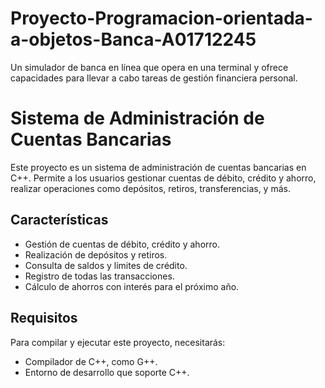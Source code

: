 # Proyecto-Programacion-orientada-a-objetos-Banca-A01712245
Un simulador de banca en línea que opera en una terminal y ofrece capacidades para llevar a cabo tareas de gestión financiera personal.


# Sistema de Administración de Cuentas Bancarias

Este proyecto es un sistema de administración de cuentas bancarias en C++. Permite a los usuarios gestionar cuentas de débito, crédito y ahorro, realizar operaciones como depósitos, retiros, transferencias, y más.

## Características

- Gestión de cuentas de débito, crédito y ahorro.
- Realización de depósitos y retiros.
- Consulta de saldos y límites de crédito.
- Registro de todas las transacciones.
- Cálculo de ahorros con interés para el próximo año.

## Requisitos

Para compilar y ejecutar este proyecto, necesitarás:

- Compilador de C++, como G++.
- Entorno de desarrollo que soporte C++.
